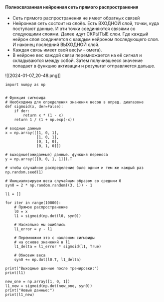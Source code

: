
#### Полносвязанная нейронная сеть прямого распространения
- Сеть прямого распространения не имеет обратных связей
- Нейронная сеть состоит из слоёв. Есть ВХОДНОЙ слой, точки, куда поступают данные. И эти
точки соединяются связями со следующими слоями. Далее идут СКРЫТЫЕ слои. Где каждый нейрон слоя соединяется с каждым нейроном последующего слоя. И наконец последний ВЫХОДНОЙ слой.
- Каждая связь имеет свой вес(w - омега). 
- В нейроне вес каждой связи перемножается на её сигнал и складываются между собой. Затем
 получившееся значение попадает в функцию активации и результат отправляется дальше.

![[2024-01-07_20-48.png]]

```
import numpy as np


# Функция сигмоида
# Необходима для определения значения весов в опред. диапазоне
def sigmoid(x, der=False):
    if der:
        return x * (1 - x)
    return 1 / (1 + np.exp(-x))

# входные данные
x = np.array([[1, 0, 1],
              [1, 0, 1],
              [0, 1, 0],
              [0, 1, 0]])

# выходные(ожидаемые) данные. функция переноса
y = np.array([[0, 0, 1, 1]]).T

# чтобы случайное распределение было одним и тем же каждый раз
np.random.seed(1)

# Инициализируем веса случайным образом со средним 0
syn0 = 2 * np.random.random((3, 1)) - 1

l1 = []

for iter in range(10000):
    # Прямое распространение
    l0 = x
    l1 = sigmoid(np.dot(l0, syn0))

    # Насколько мы ошиблись
    l1_error = y - l1

    # Перемножим это с наклоном сигмоиды
    # на основе значений в l1
    l1_delta = l1_error * sigmoid(l1, True)

    # Обновим веса
    syn0 += np.dot(l0.T, l1_delta)

print("Выходные данные после тренировки:")
print(l1)

new_one = np.array([1, 0, 1])
l1_new = sigmoid(np.dot(new_one, syn0))
print("Новые данные:")
print(l1_new)
```